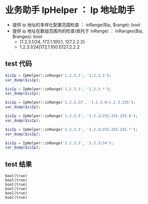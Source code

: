 # 业务助手 IpHelper ： Ip 地址助手
- 提供 ip 地址的多样化配置范围检查 ： inRange($ip, $range): bool
- 提供 ip 地址在数组范围内的检查(依托于 inRange) ： inRanges($ip, $ranges): bool
    - [1.2.3.1/24, 172.1.100.1, 127.2.2.2]
    - 1.2.3.1/24|172.1.100.1|127.2.2.2

## test 代码

```php
$isIp = IpHelper::inRange('1.2.3.3', '1.2.3.3');
var_dump($isIp);

$isIp = IpHelper::inRange('1.2.3.3', '1.2.3.*');
var_dump($isIp);

$isIp = IpHelper::inRange('1.2.3.23', '1.2.3.0~1.2.3.255');
var_dump($isIp);

$isIp = IpHelper::inRange('1.2.3.3', '1.2.3/255.255.255.0');
var_dump($isIp);

$isIp = IpHelper::inRange('1.2.3.3', '1.2.3/255.255.255.*');
var_dump($isIp);

$isIp = IpHelper::inRange('1.2.3.3', '1.2.3/24');
var_dump($isIp);
```

## test 结果
```text
bool(true)
bool(true)
bool(true)
bool(true)
bool(true)
bool(true)
```
